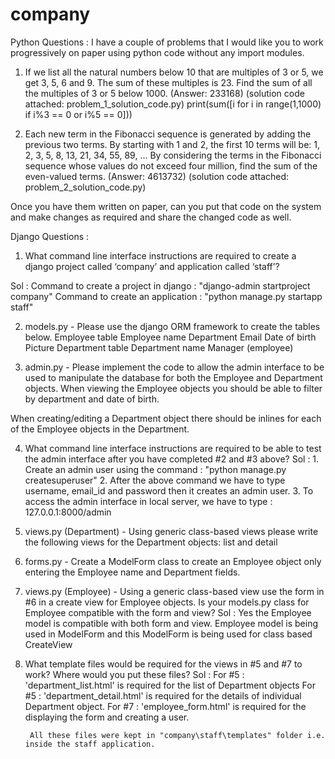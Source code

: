# company

Python Questions :
I have a couple of problems that I would like you to work progressively on paper using python code without any import modules.  

1.	If we list all the natural numbers below 10 that are multiples of 3 or 5, we get 3, 5, 6 and 9. The sum of these multiples 
		is 23. Find the sum of all the multiples of 3 or 5 below 1000. (Answer: 233168) 
		(solution code attached: problem_1_solution_code.py)
	print(sum([i for i in range(1,1000) if i%3 == 0 or i%5 == 0]))
		
2.	Each new term in the Fibonacci sequence is generated by adding the previous two terms. By starting with 1 and 2, 
		the first 10 terms will be: 1, 2, 3, 5, 8, 13, 21, 34, 55, 89, ... By considering the terms in the Fibonacci sequence 
		whose values do not exceed four million, find the sum of the even-valued terms. (Answer: 4613732) 
		(solution code attached: problem_2_solution_code.py)
		
Once you have them written on paper, can you put that code on the system and make changes as required 
		and share the changed code as well.
 
 
Django Questions : 
 
1. What command line interface instructions are required to create a django project called
‘company’ and application called ‘staff’?

Sol : Command to create a project in django : "django-admin startproject company"
	  Command to create an application 		: "python manage.py startapp staff"
	  
	  

2. models.py - Please use the django ORM framework to create the tables below.
Employee table
Employee name
Department
Email
Date of birth
Picture
Department table
Department name
Manager (employee)

			


 
3. admin.py - Please implement the code to allow the admin interface to be used to
manipulate the database for both the Employee and Department objects. When viewing
the Employee objects you should be able to filter by department and date of birth. 

When creating/editing a Department object there should be inlines for each of the Employee objects in the Department.
		
	
 
4. What command line interface instructions are required to be able to test the admin interface after you have completed #2 and #3 above?
Sol : 1. Create an admin user using the command : "python manage.py createsuperuser"
	  2. After the above command we have to type username, email_id and password then it creates an admin user.
	  3. To access the admin interface in local server, we have to type : 127.0.0.1:8000/admin
		
 
5. views.py (Department) - Using generic class-based views please write the following views for the Department objects: list and detail
	
	
6. forms.py - Create a ModelForm class to create an Employee object only entering the Employee name and Department fields.
 
7. views.py (Employee) - Using a generic class-based view use the form in #6 in a create view for Employee objects. 
		Is your models.py class for Employee compatible with the form and view?
Sol : Yes the Employee model is compatible with both form and view. Employee model is being used in ModelForm and this 
				ModelForm is being used for class based CreateView

 
8. What template files would be required for the views in #5 and #7 to work? Where would you put these files?
Sol :	For #5 : 'department_list.html' is required for the list of Department objects
		For #5 : 'department_detail.html' is required for the details of individual Department object.
		For #7 : 'employee_form.html' is required for the displaying the form and creating a user.
		
		All these files were kept in "company\staff\templates" folder i.e. inside the staff application.
		
		
